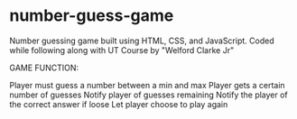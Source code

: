 # number-guess-game

Number guessing game built using HTML, CSS, and JavaScript. Coded while following along with UT Course by "Welford Clarke Jr"

 GAME FUNCTION:

Player must guess a number between a min and max
Player gets a certain number of guesses
Notify player of guesses remaining
Notify the player of the correct answer if loose
Let player choose to play again 